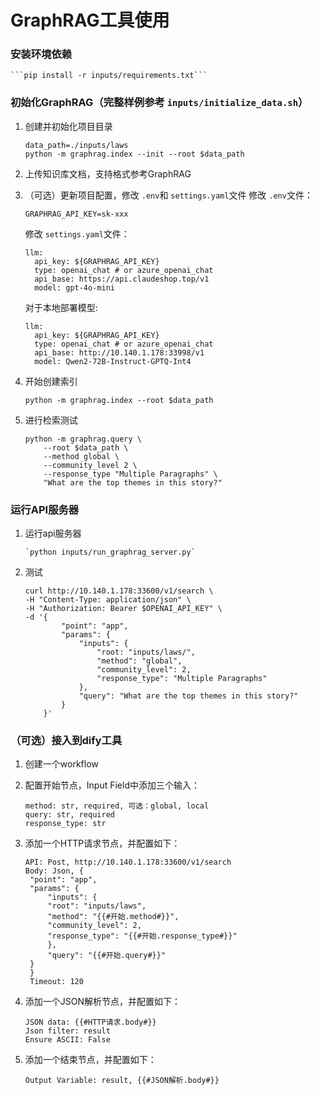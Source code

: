 # GraphRAG工具使用

### 安装环境依赖

    ```pip install -r inputs/requirements.txt```

### 初始化GraphRAG（完整样例参考 `inputs/initialize_data.sh`）

1. 创建并初始化项目目录

   ```
   data_path=./inputs/laws
   python -m graphrag.index --init --root $data_path
   ```

2. 上传知识库文档，支持格式参考GraphRAG
   
3. （可选）更新项目配置，修改 `.env`和 `settings.yaml`文件
   修改 `.env`文件：

   ```
   GRAPHRAG_API_KEY=sk-xxx
   ```

   修改 `settings.yaml`文件：

   ```
   llm:
     api_key: ${GRAPHRAG_API_KEY}
     type: openai_chat # or azure_openai_chat
     api_base: https://api.claudeshop.top/v1
     model: gpt-4o-mini
   ```

   对于本地部署模型:

   ```
   llm:
     api_key: ${GRAPHRAG_API_KEY}
     type: openai_chat # or azure_openai_chat
     api_base: http://10.140.1.178:33998/v1
     model: Qwen2-72B-Instruct-GPTQ-Int4
   ```

4. 开始创建索引

   ```
   python -m graphrag.index --root $data_path
   ```

5. 进行检索测试

   ```
   python -m graphrag.query \
       --root $data_path \
       --method global \
       --community_level 2 \
       --response_type "Multiple Paragraphs" \
       "What are the top themes in this story?"
   ```

### 运行API服务器

1. 运行api服务器

   ```
   `python inputs/run_graphrag_server.py`
   ```

2. 测试

   ```
   curl http://10.140.1.178:33600/v1/search \
   -H "Content-Type: application/json" \
   -H "Authorization: Bearer $OPENAI_API_KEY" \
   -d '{
           "point": "app",
           "params": {
               "inputs": {
                   "root: "inputs/laws/",
                   "method": "global",
                   "community_level": 2,
                   "response_type": "Multiple Paragraphs"
               },
               "query": "What are the top themes in this story?"
           }
       }'
   ```

### （可选）接入到dify工具

1. 创建一个workflow
   
2. 配置开始节点，Input Field中添加三个输入：
   ```
   method: str, required, 可选：global, local
   query: str, required
   response_type: str
   ```
   
3. 添加一个HTTP请求节点，并配置如下：
   ```
   API: Post, http://10.140.1.178:33600/v1/search
   Body: Json, {
    "point": "app",
    "params": {
        "inputs": {
        "root": "inputs/laws",
        "method": "{{#开始.method#}}",
        "community_level": 2,
        "response_type": "{{#开始.response_type#}}"
        },
        "query": "{{#开始.query#}}"
    }
    }
    Timeout: 120
   ```

4. 添加一个JSON解析节点，并配置如下：
   ```
   JSON data: {{#HTTP请求.body#}}
   Json filter: result
   Ensure ASCII: False
   ```
   
5. 添加一个结束节点，并配置如下：
   ```
   Output Variable: result, {{#JSON解析.body#}}
   ```
